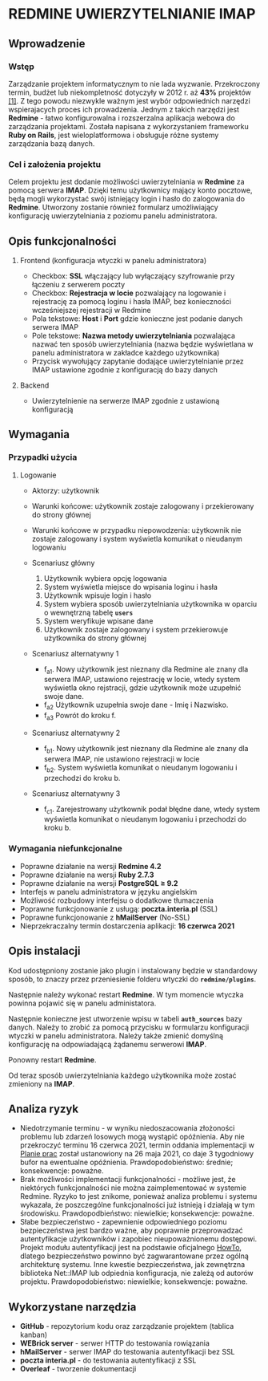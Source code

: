 # REDMINE UWIERZYTELNIANIE IMAP

## Wprowadzenie
### Wstęp
Zarządzanie projektem informatycznym to nie lada wyzwanie. Przekroczony termin, budżet lub niekompletność dotyczyły w 2012 r. aż **43\%** projektów [[1]](http://athena.ecs.csus.edu/~buckley/CSc231_files/Standish_2013_Report.pdf). Z tego powodu niezwykle ważnym jest wybór odpowiednich narzędzi wspierajacych proces ich prowadzenia. Jednym z takich narzędzi jest **Redmine** - łatwo konfigurowalna i rozszerzalna aplikacja webowa do zarządzania projektami. Została napisana z wykorzystaniem frameworku **Ruby on Rails**, jest wieloplatformowa i obsługuje różne systemy zarządzania bazą danych.
### Cel i założenia projektu
Celem projektu jest dodanie możliwości uwierzytelniania w **Redmine** za pomocą serwera **IMAP**. Dzięki temu użytkownicy mający konto pocztowe, będą mogli wykorzystać swój istniejący login i hasło do zalogowania do **Redmine**. Utworzony zostanie również formularz umożliwiający konfigurację uwierzytelniania z poziomu panelu administratora.

## Opis funkcjonalności
1. Frontend (konfiguracja wtyczki w panelu administratora)
    - Checkbox: **SSL** włączający lub wyłączający szyfrowanie przy łączeniu z serwerem poczty
    - Checkbox: **Rejestracja w locie** pozwalający na logowanie i rejestrację za pomocą loginu i hasła IMAP, bez konieczności wcześniejszej rejestracji w Redmine
    - Pola tekstowe: **Host** i **Port** gdzie konieczne jest podanie danych serwera IMAP
    - Pole tekstowe: **Nazwa metody uwierzytelniania** pozwalająca nazwać ten sposób uwierzytelniania (nazwa będzie wyświetlana w panelu administratora w zakładce każdego użytkownika)
    - Przycisk wywołujący zapytanie dodające uwierzytelnianie przez IMAP ustawione zgodnie z konfiguracją do bazy danych
    
2. Backend
    - Uwierzytelnienie na serwerze IMAP zgodnie z ustawioną konfiguracją

## Wymagania
### Przypadki użycia
1. Logowanie
    - Aktorzy: użytkownik
    - Warunki końcowe: użytkownik zostaje zalogowany i przekierowany do strony głównej
    - Warunki końcowe w przypadku niepowodzenia: użytkownik nie zostaje zalogowany i system wyświetla komunikat o nieudanym logowaniu
    - Scenariusz główny
      1. Użytkownik wybiera opcję logowania
      2. System wyświetla miejsce do wpisania loginu i hasła
      3. Użytkownik wpisuje login i hasło
      4. System wybiera sposób uwierzytelniania użytkownika w oparciu o wewnętrzną tabelę **`users`**
      5. System weryfikuje wpisane dane
      6. Użytkownik zostaje zalogowany i system przekierowuje użytkownika do strony głównej

    - Scenariusz alternatywny 1
      - f<sub>a1</sub>. Nowy użytkownik jest nieznany dla Redmine ale znany dla serwera IMAP, ustawiono rejestrację w locie, wtedy system wyświetla okno  rejstracji, gdzie użytkownik może uzupełnić swoje dane.
      - f<sub>a2</sub> Użytkownik uzupełnia swoje dane - Imię i Nazwisko.
      - f<sub>a3</sub> Powrót do kroku f.
    - Scenariusz alternatywny 2
      - f<sub>b1</sub>. Nowy użytkownik jest nieznany dla Redmine ale znany dla serwera IMAP, nie ustawiono rejestracji w locie
      - f<sub>b2</sub>. System wyświetla komunikat o nieudanym logowaniu i przechodzi do kroku b.
    - Scenariusz alternatywny 3
      - f<sub>c1</sub>.  Zarejestrowany użytkownik podał błędne dane, wtedy system wyświetla komunikat o nieudanym logowaniu i przechodzi do kroku b.

### Wymagania niefunkcjonalne
- Poprawne działanie na wersji **Redmine 4.2**
- Poprawne działanie na wersji **Ruby 2.7.3**
- Poprawne działanie na wersji **PostgreSQL &geq; 9.2**
- Interfejs w panelu administratora w języku angielskim
- Możliwość rozbudowy interfejsu o dodatkowe tłumaczenia
- Poprawne funkcjonowanie z usługą: **poczta.interia.pl** (SSL)
- Poprawne funkcjonowanie z **hMailServer** (No-SSL)
- Nieprzekraczalny termin dostarczenia aplikacji: **16 czerwca 2021**


## Opis instalacji
Kod udostępniony zostanie jako plugin i instalowany będzie w standardowy sposób, to znaczy przez przeniesienie folderu wtyczki do  **`redmine/plugins`**.

Następnie należy wykonać restart **Redmine**. W tym momencie wtyczka powinna pojawić się w panelu administatora. 

Następnie konieczne jest utworzenie wpisu w tabeli **`auth_sources`** bazy danych. Należy to zrobić za pomocą przycisku w formularzu konfiguracji wtyczki w panelu administratora. Należy także zmienić domyślną konfigurację na odpowiadającą żądanemu serwerowi **IMAP**.

Ponowny restart **Redmine**.

Od teraz sposób uwierzytelniania każdego użytkownika może zostać zmieniony na **IMAP**.


## Analiza ryzyk

- Niedotrzymanie terminu - w wyniku niedoszacowania złożoności problemu lub zdarzeń losowych mogą wystąpić opóźnienia. Aby nie przekroczyć terminu 16 czerwca 2021, termin oddania implementacji w [Planie prac](https://github.com/sswiatloch/redmine-IMAP-user-auth/blob/main/doc/plan_prac.md) został ustanowiony na 26 maja 2021, co daje 3 tygodniowy bufor na ewentualne opóźnienia. Prawdopodobieństwo: średnie; konsekwencje: poważne.
- Brak możliwości implementacji funkcjonalności - możliwe jest, że niektórych funkcjonalności nie można zaimplementować w systemie Redmine. Ryzyko to jest znikome, ponieważ analiza problemu i systemu wykazała, że poszczególne funkcjonalności już istnieją i działają w tym środowisku. Prawdopodbieństwo: niewielkie; konsekwencje: poważne.
- Słabe bezpieczeństwo - zapewnienie odpowiedniego poziomu bezpieczeństwa jest bardzo ważne, aby poprawnie przeprowadzać autentyfikacje użytkowników i zapobiec nieupoważnionemu dostępowi. Projekt modułu autentyfikacji jest na podstawie oficjalnego [HowTo](https://www.redmine.org/projects/redmine/wiki/Alternativecustom_authentication_HowTo), dlatego bezpieczeństwo powinno być zagwarantowane przez ogólną architekturę systemu. Inne kwestie bezpieczeństwa, jak zewnętrzna biblioteka Net::IMAP lub odpiednia konfiguracja, nie zależą od autorów projektu. Prawdopodobieństwo: niewielkie; konsekwencje: poważne.

## Wykorzystane narzędzia
- **GitHub** - repozytorium kodu oraz zarządzanie projektem (tablica kanban)
- **WEBrick server** - serwer HTTP do testowania rowiązania
- **hMailServer** - serwer IMAP do testowania autentyfikacji bez SSL
- **poczta interia.pl** - do testowania autentyfikacji z SSL
- **Overleaf** - tworzenie dokumentacji
